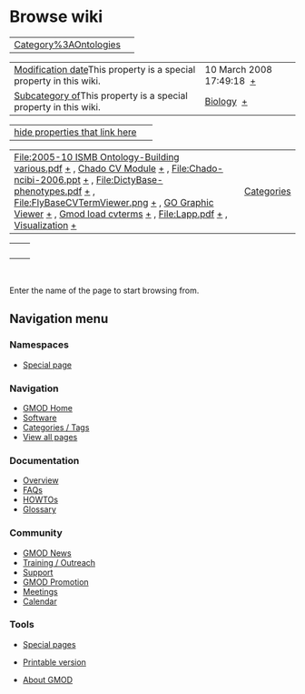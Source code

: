 



<span id="top"></span>




# <span dir="auto">Browse wiki</span>






|  |  |
|----|----|
| [Category%3AOntologies](/wiki/Category%3AOntologies "Category%3AOntologies") |  |

|  |  |
|----|----|
| <span class="smw-highlighter" data-type="1" state="inline" data-title="Property"><span class="smwbuiltin">[Modification date](/wiki/Property:Modification_date "Property:Modification date")</span><span class="smwttcontent">This property is a special property in this wiki.</span></span> | <span class="smwb-value">10 March 2008 17:49:18  <span class="smwsearch">[+](/wiki/Special%3ASearchByProperty/Modification-20date/10-20March-202008-2017:49:18 "Special%3ASearchByProperty/Modification-20date/10-20March-202008-2017:49:18")</span></span> |
| <span class="smw-highlighter" data-type="1" state="inline" data-title="Property"><span class="smwbuiltin">[Subcategory of](/wiki/Property:Subcategory_of "Property:Subcategory of")</span><span class="smwttcontent">This property is a special property in this wiki.</span></span> | <span class="smwb-value">[Biology](/wiki/Category%3ABiology "Category%3ABiology")  <span class="smwsearch">[+](/wiki/Special%3ASearchByProperty/Subcategory-20of/Biology "Special%3ASearchByProperty/Subcategory-20of/Biology")</span></span> |

<span id="smw_browse_incoming"></span>

|  |  |
|----|----|
| [hide properties that link here](/mediawiki/index.php?title=Special:Browse&offset=0&dir=out&article=Category%3AOntologies)  |  |

|  |  |
|----|----|
| <span class="smwb-ivalue">[File:2005-10 ISMB Ontology-Building various.pdf](/wiki/File:2005-10_ISMB_Ontology-Building_various.pdf "File:2005-10 ISMB Ontology-Building various.pdf") <span class="smwbrowse">[+](/wiki/Special%3ABrowse/File:2005-2D10-20ISMB-20Ontology-2DBuilding-20various.pdf "Special%3ABrowse/File:2005-2D10-20ISMB-20Ontology-2DBuilding-20various.pdf")</span></span> , <span class="smwb-ivalue">[Chado CV Module](/wiki/Chado_CV_Module "Chado CV Module") <span class="smwbrowse">[+](/wiki/Special%3ABrowse/Chado-20CV-20Module "Special%3ABrowse/Chado-20CV-20Module")</span></span> , <span class="smwb-ivalue">[File:Chado-ncibi-2006.ppt](/wiki/File:Chado-ncibi-2006.ppt "File:Chado-ncibi-2006.ppt") <span class="smwbrowse">[+](/wiki/Special%3ABrowse/File:Chado-2Dncibi-2D2006.ppt "Special%3ABrowse/File:Chado-2Dncibi-2D2006.ppt")</span></span> , <span class="smwb-ivalue">[File:DictyBase-phenotypes.pdf](/wiki/File:DictyBase-phenotypes.pdf "File:DictyBase-phenotypes.pdf") <span class="smwbrowse">[+](/wiki/Special%3ABrowse/File:DictyBase-2Dphenotypes.pdf "Special%3ABrowse/File:DictyBase-2Dphenotypes.pdf")</span></span> , <span class="smwb-ivalue">[File:FlyBaseCVTermViewer.png](/wiki/File:FlyBaseCVTermViewer.png "File:FlyBaseCVTermViewer.png") <span class="smwbrowse">[+](/wiki/Special%3ABrowse/File:FlyBaseCVTermViewer.png "Special%3ABrowse/File:FlyBaseCVTermViewer.png")</span></span> , <span class="smwb-ivalue">[GO Graphic Viewer](/wiki/GO_Graphic_Viewer "GO Graphic Viewer") <span class="smwbrowse">[+](/wiki/Special%3ABrowse/GO-20Graphic-20Viewer "Special%3ABrowse/GO-20Graphic-20Viewer")</span></span> , <span class="smwb-ivalue">[Gmod load cvterms](/wiki/Gmod_load_cvterms "Gmod load cvterms") <span class="smwbrowse">[+](/wiki/Special%3ABrowse/Gmod-20load-20cvterms "Special%3ABrowse/Gmod-20load-20cvterms")</span></span> , <span class="smwb-ivalue">[File:Lapp.pdf](/wiki/File:Lapp.pdf "File:Lapp.pdf") <span class="smwbrowse">[+](/wiki/Special%3ABrowse/File:Lapp.pdf "Special%3ABrowse/File:Lapp.pdf")</span></span> , <span class="smwb-ivalue">[Visualization](/wiki/Visualization "Visualization") <span class="smwbrowse">[+](/wiki/Special%3ABrowse/Visualization "Special%3ABrowse/Visualization")</span></span> | [Categories](/wiki/Special%3ACategories "Special%3ACategories") |

|     |     |
|-----|-----|
|     |     |

 

Enter the name of the page to start browsing from.  








## Navigation menu



### Namespaces

- <span id="ca-nstab-special">[Special
  page](/wiki/Special%3ABrowse/Category%3AOntologies "This is a special page, you cannot edit the page itself")</span>


### 






### Navigation



- <span id="n-GMOD-Home">[GMOD Home](/wiki/Main_Page)</span>
- <span id="n-Software">[Software](/wiki/GMOD_Components)</span>
- <span id="n-Categories-.2F-Tags">[Categories /
  Tags](/wiki/Categories)</span>
- <span id="n-View-all-pages">[View all
  pages](/wiki/Special:AllPages)</span>




### Documentation



- <span id="n-Overview">[Overview](/wiki/Overview)</span>
- <span id="n-FAQs">[FAQs](/wiki/Category%3AFAQ)</span>
- <span id="n-HOWTOs">[HOWTOs](/wiki/Category%3AHOWTO)</span>
- <span id="n-Glossary">[Glossary](/wiki/Glossary)</span>




### Community



- <span id="n-GMOD-News">[GMOD News](/wiki/GMOD_News)</span>
- <span id="n-Training-.2F-Outreach">[Training /
  Outreach](/wiki/Training_and_Outreach)</span>
- <span id="n-Support">[Support](/wiki/Support)</span>
- <span id="n-GMOD-Promotion">[GMOD
  Promotion](/wiki/GMOD_Promotion)</span>
- <span id="n-Meetings">[Meetings](/wiki/Meetings)</span>
- <span id="n-Calendar">[Calendar](/wiki/Calendar)</span>




### Tools



- <span id="t-specialpages"><a href="/wiki/Special%3ASpecialPages" accesskey="q"
  title="A list of all special pages [q]">Special pages</a></span>
- <span id="t-print"><a
  href="/mediawiki/index.php?title=Special%3ABrowse/Category%3AOntologies&amp;printable=yes"
  rel="alternate" accesskey="p"
  title="Printable version of this page [p]">Printable version</a></span>





- <span id="footer-places-about">[About
  GMOD](/wiki/GMOD%3AAbout "GMOD%3AAbout")</span>

<!-- -->




